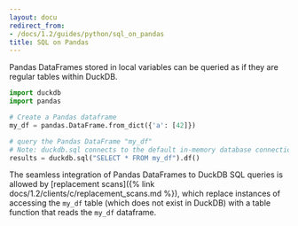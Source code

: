 ```yaml
---
layout: docu
redirect_from:
- /docs/1.2/guides/python/sql_on_pandas
title: SQL on Pandas
---
```


Pandas DataFrames stored in local variables can be queried as if they are regular tables within DuckDB.

```python
import duckdb
import pandas

# Create a Pandas dataframe
my_df = pandas.DataFrame.from_dict({'a': [42]})

# query the Pandas DataFrame "my_df"
# Note: duckdb.sql connects to the default in-memory database connection
results = duckdb.sql("SELECT * FROM my_df").df()
```

The seamless integration of Pandas DataFrames to DuckDB SQL queries is allowed by [replacement scans]({% link docs/1.2/clients/c/replacement_scans.md %}), which replace instances of accessing the `my_df` table (which does not exist in DuckDB) with a table function that reads the `my_df` dataframe.
